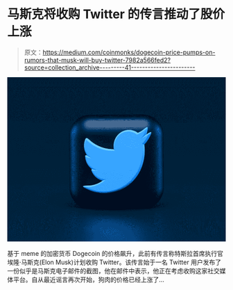 # 马斯克将收购 Twitter 的传言推动了股价上涨

> 原文：<https://medium.com/coinmonks/dogecoin-price-pumps-on-rumors-that-musk-will-buy-twitter-7982a566fed2?source=collection_archive---------41----------------------->

![](img/e035c5a00f5defda1766e92842250a6e.png)

基于 meme 的加密货币 Dogecoin 的价格飙升，此前有传言称特斯拉首席执行官埃隆·马斯克(Elon Musk)计划收购 Twitter。该传言始于一名 Twitter 用户发布了一份似乎是马斯克电子邮件的截图，他在邮件中表示，他正在考虑收购这家社交媒体平台。自从最近谣言再次开始，狗肉的价格已经上涨了…